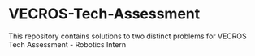 # VECROS-Tech-Assessment
This repository contains solutions to two distinct problems for VECROS Tech Assessment -  Robotics Intern
